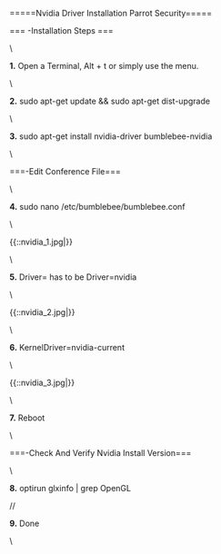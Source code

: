 =====Nvidia Driver Installation Parrot Security=====






=== -Installation Steps ===

\\




**1.**   Open a Terminal, Alt + t or simply use the menu.

\\

**2.**   sudo apt-get update && sudo apt-get dist-upgrade
 
\\

**3.**  sudo apt-get install nvidia-driver bumblebee-nvidia

\\

===-Edit Conference File===

\\

**4.** sudo nano /etc/bumblebee/bumblebee.conf 

\\

{{::nvidia_1.jpg|}}

\\

**5.** Driver= has to be Driver=nvidia


\\


{{::nvidia_2.jpg|}}

\\

**6.** KernelDriver=nvidia-current

\\

{{::nvidia_3.jpg|}}

\\

**7.** Reboot

\\


===-Check And Verify Nvidia Install Version===

\\

**8.**  optirun glxinfo | grep OpenGL

//


**9.** Done

\\

